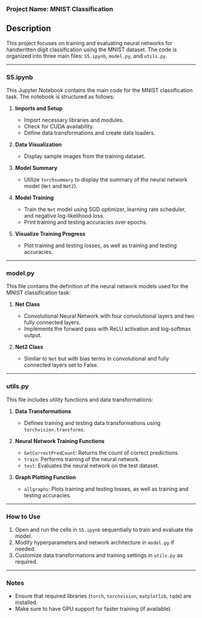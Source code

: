 ### Project Name: MNIST Classification

## Description
This project focuses on training and evaluating neural networks for handwritten digit classification using the MNIST dataset. The code is organized into three main files: `S5.ipynb`, `model.py`, and `utils.py`.

---

### S5.ipynb
This Jupyter Notebook contains the main code for the MNIST classification task. The notebook is structured as follows:

1. **Imports and Setup**
    - Import necessary libraries and modules.
    - Check for CUDA availability.
    - Define data transformations and create data loaders.

2. **Data Visualization**
    - Display sample images from the training dataset.

3. **Model Summary**
    - Utilize `torchsummary` to display the summary of the neural network model (`Net` and `Net2`).

4. **Model Training**
    - Train the `Net` model using SGD optimizer, learning rate scheduler, and negative log-likelihood loss.
    - Print training and testing accuracies over epochs.

5. **Visualize Training Progress**
    - Plot training and testing losses, as well as training and testing accuracies.

---

### model.py
This file contains the definition of the neural network models used for the MNIST classification task:

1. **Net Class**
    - Convolutional Neural Network with four convolutional layers and two fully connected layers.
    - Implements the forward pass with ReLU activation and log-softmax output.

2. **Net2 Class**
    - Similar to `Net` but with bias terms in convolutional and fully connected layers set to False.

---

### utils.py
This file includes utility functions and data transformations:

1. **Data Transformations**
    - Defines training and testing data transformations using `torchvision.transforms`.

2. **Neural Network Training Functions**
    - `GetCorrectPredCount`: Returns the count of correct predictions.
    - `train`: Performs training of the neural network.
    - `test`: Evaluates the neural network on the test dataset.

3. **Graph Plotting Function**
    - `allgraphs`: Plots training and testing losses, as well as training and testing accuracies.

---

### How to Use
1. Open and run the cells in `S5.ipynb` sequentially to train and evaluate the model.
2. Modify hyperparameters and network architecture in `model.py` if needed.
3. Customize data transformations and training settings in `utils.py` as required.

---

### Notes
- Ensure that required libraries (`torch`, `torchvision`, `matplotlib`, `tqdm`) are installed.
- Make sure to have GPU support for faster training (if available).

